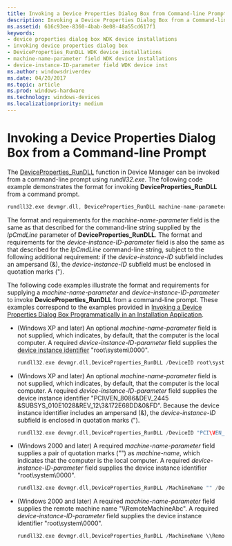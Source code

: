 ```yaml
---
title: Invoking a Device Properties Dialog Box from Command-line Prompt
description: Invoking a Device Properties Dialog Box from a Command-line Prompt
ms.assetid: 616c93ee-8360-4bab-8e08-48a55cd617f1
keywords:
- device properties dialog box WDK device installations
- invoking device properties dialog box
- DeviceProperties_RunDLL WDK device installations
- machine-name-parameter field WDK device installations
- device-instance-ID-parameter field WDK device inst
ms.author: windowsdriverdev
ms.date: 04/20/2017
ms.topic: article
ms.prod: windows-hardware
ms.technology: windows-devices
ms.localizationpriority: medium
---
```


# Invoking a Device Properties Dialog Box from a Command-line Prompt


The [DeviceProperties_RunDLL](deviceproperties-rundll-function-prototype.md) function in Device Manager can be invoked from a command-line prompt using *rundll32.exe*. The following code example demonstrates the format for invoking **DeviceProperties_RunDLL** from a command prompt.

```cpp
rundll32.exe devmgr.dll, DeviceProperties_RunDLL machine-name-parameter device-instance-ID-parameter
```

The format and requirements for the *machine-name-parameter* field is the same as that described for the command-line string supplied by the *lpCmdLine* parameter of **DeviceProperties_RunDLL**. The format and requirements for the *device-instance-ID-parameter* field is also the same as that described for the *lpCmdLine* command-line string, subject to the following additional requirement: if the *device-instance-ID* subfield includes an ampersand (&), the *device-instance-ID* subfield must be enclosed in quotation marks (").

The following code examples illustrate the format and requirements for supplying a *machine-name-parameter* and *device-instance-ID-parameter* to invoke **DeviceProperties_RunDLL** from a command-line prompt. These examples correspond to the examples provided in [Invoking a Device Properties Dialog Box Programmatically in an Installation Application](invoking-a-device-properties-dialog-box-programmatically-in-an-install.md).

-   (Windows XP and later) An optional *machine-name-parameter* field is not supplied, which indicates, by default, that the computer is the local computer. A required *device-instance-ID-parameter* field supplies the [device instance identifier](device-instance-ids.md) "root\\system\\0000".
    ```cpp
    rundll32.exe devmgr.dll,DeviceProperties_RunDLL /DeviceID root\system\0000
    ```

-   (Windows XP and later) An optional *machine-name-parameter* field is not supplied, which indicates, by default, that the computer is the local computer. A required *device-instance-ID-parameter* field supplies the device instance identifier "PCI\\VEN_8086&DEV_2445 &SUBSYS_010E1028&REV_12\\3&172E68DD&0&FD". Because the device instance identifier includes an ampersand (&), the *device-instance-ID* subfield is enclosed in quotation marks (").
    ```cpp
    rundll32.exe devmgr.dll,DeviceProperties_RunDLL /DeviceID "PCI\VEN_8086&DEV_2445&SUBSYS_010E1028&REV_12\3&172E68DD&0&FD" 
    ```

-   (Windows 2000 and later) A required *machine-name-parameter* field supplies a pair of quotation marks ("") as *machine-name*, which indicates that the computer is the local computer. A required *device-instance-ID-parameter* field supplies the device instance identifier "root\\system\\0000".
    ```cpp
    rundll32.exe devmgr.dll,DeviceProperties_RunDLL /MachineName "" /DeviceID root\system\0000
    ```

-   (Windows 2000 and later) A required *machine-name-parameter* field supplies the remote machine name "\\\\RemoteMachineAbc". A required *device-instance-ID-parameter* field supplies the device instance identifier "root\\system\\0000".
    ```cpp
    rundll32.exe devmgr.dll,DeviceProperties_RunDLL /MachineName \\RemoteMachineAbc /DeviceID root\system\0000
    ```

 

 






